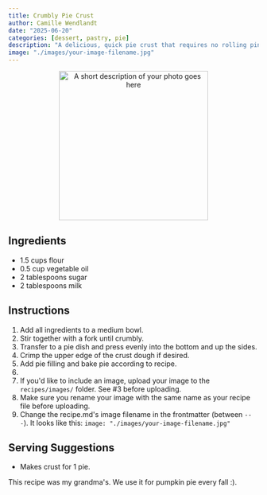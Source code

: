 ```yaml
---
title: Crumbly Pie Crust
author: Camille Wendlandt
date: "2025-06-20"
categories: [dessert, pastry, pie]
description: "A delicious, quick pie crust that requires no rolling pin or pre-baking."
image: "./images/your-image-filename.jpg"
---
```


<!-- Replace the img src file path below with the same path you used in the YAML above -->
<p align="center">
  <img src="./images/your-image-filename.jpg" alt="A short description of your photo goes here" width="300"/>
</p>

## Ingredients

- 1.5 cups flour
- 0.5 cup vegetable oil
- 2 tablespoons sugar
- 2 tablespoons milk

## Instructions

1. Add all ingredients to a medium bowl.
2. Stir together with a fork until crumbly.
3. Transfer to a pie dish and press evenly into the bottom and up the sides.
4. Crimp the upper edge of the crust dough if desired.
5. Add pie filling and bake pie according to recipe.
6. 
7. If you'd like to include an image, upload your image to the `recipes/images/` folder. See #3 before uploading.
8. Make sure you rename your image with the same name as your recipe file before uploading.
9. Change the recipe.md's image filename in the frontmatter (between `---`). It looks like this: `image: "./images/your-image-filename.jpg"`

## Serving Suggestions
- Makes crust for 1 pie.

This recipe was my grandma's. We use it for pumpkin pie every fall :).

